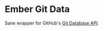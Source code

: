 
# Ember Git Data

Sane wrapper for GitHub's [Git Database API][1].

[1]: https://developer.github.com/v3/git/

